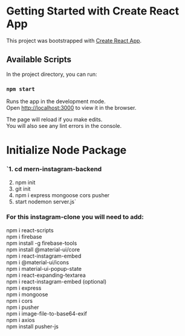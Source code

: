# Getting Started with Create React App

This project was bootstrapped with [Create React App](https://github.com/facebook/create-react-app).

## Available Scripts

In the project directory, you can run:

### `npm start`

Runs the app in the development mode.\
Open [http://localhost:3000](http://localhost:3000) to view it in the browser.

The page will reload if you make edits.\
You will also see any lint errors in the console.

# Initialize Node Package

### `1. cd mern-instagram-backend
2. npm init
3. git init
4. npm i express mongoose cors pusher
5. start nodemon server.js`

### For this instagram-clone you will need to add:

npm i react-scripts <br>
npm i firebase <br>
npm install -g firebase-tools <br>
npm install @material-ui/core <br>
npm i react-instagram-embed <br>
npm i @material-ui/icons <br>
npm i material-ui-popup-state <br>
npm i react-expanding-textarea <br>
npm i react-instagram-embed (optional) <br>
npm i express <br>
npm i mongoose <br>
npm i cors <br>
npm i pusher <br>
npm i image-file-to-base64-exif <br>
npm i axios <br>
npm install pusher-js
